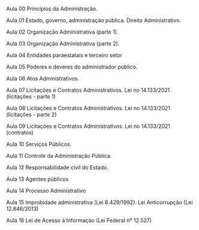 Aula 00 Princípios da Administração.

Aula 01 Estado, governo, administração pública. Direito Administrativo.

Aula 02 Organização Administrativa (parte 1).

Aula 03 Organização Administrativa (parte 2).

Aula 04 Entidades paraestatais e terceiro setor

Aula 05 Poderes e deveres do administrador público.

Aula 06 Atos Administrativos.

Aula 07 Licitações e Contratos Administrativos. Lei no 14.133/2021 (licitações - parte 1)

Aula 08 Licitações e Contratos Administrativos. Lei no 14.133/2021 (licitações - parte 2)

Aula 09 Licitações e Contratos Administrativos. Lei no 14.133/2021 (contratos)

Aula 10 Serviços Públicos.

Aula 11 Controle da Administração Pública.

Aula 12 Responsabilidade civil do Estado.

Aula 13 Agentes públicos

Aula 14 Processo Administrativo

Aula 15 Improbidade administrativa (Lei 8.429/1992). Lei Anticorrupção (Lei 12.846/2013)

Aula 16 Lei de Acesso à Informação (Lei Federal nº 12.527)
